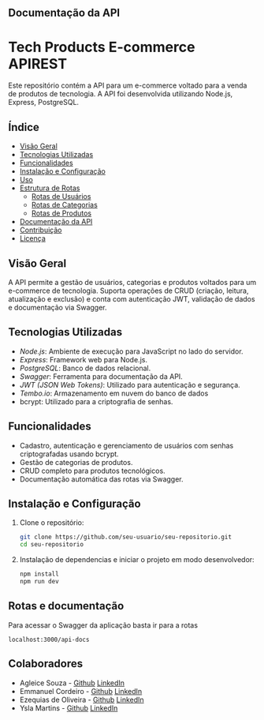 ## Documentação da API

# Tech Products E-commerce APIREST

Este repositório contém a API para um e-commerce voltado para a venda de produtos de tecnologia. A API foi desenvolvida utilizando Node.js, Express, PostgreSQL.

## Índice

- [Visão Geral](#visão-geral)
- [Tecnologias Utilizadas](#tecnologias-utilizadas)
- [Funcionalidades](#funcionalidades)
- [Instalação e Configuração](#instalação-e-configuração)
- [Uso](#uso)
- [Estrutura de Rotas](#estrutura-de-rotas)
  - [Rotas de Usuários](#rotas-de-usuários)
  - [Rotas de Categorias](#rotas-de-categorias)
  - [Rotas de Produtos](#rotas-de-produtos)
- [Documentação da API](#documentação-da-api)
- [Contribuição](#contribuição)
- [Licença](#licença)

## Visão Geral

A API permite a gestão de usuários, categorias e produtos voltados para um e-commerce de tecnologia. Suporta operações de CRUD (criação, leitura, atualização e exclusão) e conta com autenticação JWT, validação de dados e documentação via Swagger.

## Tecnologias Utilizadas

- _Node.js_: Ambiente de execução para JavaScript no lado do servidor.
- _Express_: Framework web para Node.js.
- _PostgreSQL_: Banco de dados relacional.
- _Swagger_: Ferramenta para documentação da API.
- _JWT (JSON Web Tokens)_: Utilizado para autenticação e segurança.
- _Tembo.io_: Armazenamento em nuvem do banco de dados
- bcrypt: Utilizado para a criptografia de senhas.

## Funcionalidades

- Cadastro, autenticação e gerenciamento de usuários com senhas criptografadas usando bcrypt.
- Gestão de categorias de produtos.
- CRUD completo para produtos tecnológicos.
- Documentação automática das rotas via Swagger.

## Instalação e Configuração

1. Clone o repositório:

   ```bash
   git clone https://github.com/seu-usuario/seu-repositorio.git
   cd seu-repositorio

   ```

2. Instalação de dependencias e iniciar o projeto em modo desenvolvedor:
   ```bash
   npm install
   npm run dev
   ```

## Rotas e documentação

Para acessar o Swagger da aplicação basta ir para a rotas

```url
localhost:3000/api-docs
```

## Colaboradores

- Agleice Souza - [Github](https://github.com/agleicesousa) [LinkedIn](https://www.linkedin.com/in/agleice-faria-de-sousa-47a6722a2/)
- Emmanuel Cordeiro - [Github](https://github.com/manuzx) [LinkedIn](https://www.linkedin.com/in/emmanuel-cordeiro-653a132a7?utm_source=share&utm_campaign=share_via&utm_content=profile&utm_medium=android_app)
- Ezequias de Oliveira - [Github](https://github.com/Ez3qu14s) [LinkedIn](https://www.linkedin.com/in/ezequias-de-oliveira-bernardo-2b216420b?utm_source=share&utm_campaign=share_via&utm_content=profile&utm_medium=android_app&original_referer=https%3A%2F%2Fgithub.com%2FEz3qu14s%2FDigital-Store%3Ftab%3Dreadme-ov-file)
- Ysla Martins - [Github](https://github.com/yslamartins) [LinkedIn](https://www.linkedin.com/in/ysla-martins-dev)

